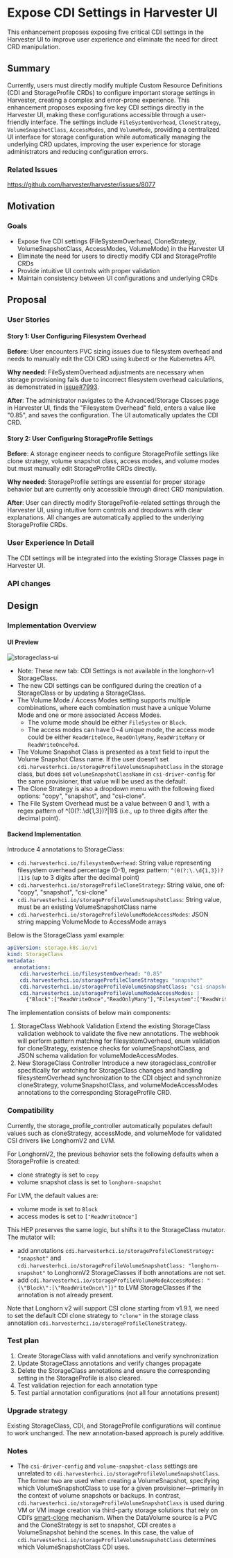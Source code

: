 # Expose CDI Settings in Harvester UI

This enhancement proposes exposing five critical CDI settings in the Harvester UI to improve user experience and eliminate the need for direct CRD manipulation.

## Summary

Currently, users must directly modify multiple Custom Resource Definitions (CDI and StorageProfile CRDs) to configure important storage settings in Harvester, creating a complex and error-prone experience. This enhancement proposes exposing five key CDI settings directly in the Harvester UI, making these configurations accessible through a user-friendly interface. The settings include `FileSystemOverhead`, `CloneStrategy`, `VolumeSnapshotClass`, `AccessModes`, and `VolumeMode`, providing a centralized UI interface for storage configuration while automatically managing the underlying CRD updates, improving the user experience for storage administrators and reducing configuration errors.

### Related Issues

https://github.com/harvester/harvester/issues/8077

## Motivation

### Goals

- Expose five CDI settings (FileSystemOverhead, CloneStrategy, VolumeSnapshotClass, AccessModes, VolumeMode) in the Harvester UI
- Eliminate the need for users to directly modify CDI and StorageProfile CRDs
- Provide intuitive UI controls with proper validation
- Maintain consistency between UI configurations and underlying CRDs

## Proposal

### User Stories

#### Story 1: User Configuring Filesystem Overhead

**Before**: User encounters PVC sizing issues due to filesystem overhead and needs to manually edit the CDI CRD using kubectl or the Kubernetes API.

**Why needed**: FileSystemOverhead adjustments are necessary when storage provisioning fails due to incorrect filesystem overhead calculations, as demonstrated in [issue#7993](https://github.com/harvester/harvester/issues/7993).

**After**: The administrator navigates to the Advanced/Storage Classes page in Harvester UI, finds the "Filesystem Overhead" field, enters a value like "0.85", and saves the configuration. The UI automatically updates the CDI CRD.

#### Story 2: User Configuring StorageProfile Settings

**Before**: A storage engineer needs to configure StorageProfile settings like clone strategy, volume snapshot class, access modes, and volume modes but must manually edit StorageProfile CRDs directly.

**Why needed**: StorageProfile settings are essential for proper storage behavior but are currently only accessible through direct CRD manipulation.

**After**: User can directly modify StorageProfile-related settings through the Harvester UI, using intuitive form controls and dropdowns with clear explanations. All changes are automatically applied to the underlying StorageProfile CRDs.

### User Experience In Detail

The CDI settings will be integrated into the existing Storage Classes page in Harvester UI.

### API changes

## Design

### Implementation Overview

#### UI Preview

![storageclass-ui](./20250522-expose-cdi-settings-in-ui/storageclass-ui.png)

- Note: These new tab: CDI Settings is not available in the longhorn-v1 StorageClass.
- The new CDI settings can be configured during the creation of a StorageClass or by updating a StorageClass.
- The Volume Mode / Access Modes setting supports multiple combinations, where each combination must have a unique Volume Mode and one or more associated Access Modes.
  - The volume mode should be either `FileSystem` or `Block`.
  - The access modes can have 0~4 unique mode, the access mode could be either `ReadWriteOnce`, `ReadOnlyMany`, `ReadWriteMany` or `ReadWriteOncePod`.
- The Volume Snapshot Class is presented as a text field to input the Volume Snapshot Class name. If the user doesn’t set `cdi.harvesterhci.io/storageProfileVolumeSnapshotClass` in the storage class, but does set `volumeSnapshotClassName` in `csi-driver-config` for the same provisioner, that value will be used as the default.
- The Clone Strategy is also a dropdown menu with the following fixed options: "copy", "snapshot", and "csi-clone".
- The File System Overhead must be a value between 0 and 1, with a regex pattern of ^(0(?:\.\d{1,3})?|1)$ (i.e., up to three digits after the decimal point).

#### Backend Implementation

Introduce 4 annotations to StorageClass:

- `cdi.harvesterhci.io/filesystemOverhead`: String value representing filesystem overhead percentage (0-1), regex pattern: `^(0(?:\.\d{1,3})?|1)$` (up to 3 digits after the decimal point)
- `cdi.harvesterhci.io/storageProfileCloneStrategy`: String value, one of: "copy", "snapshot", "csi-clone"
- `cdi.harvesterhci.io/storageProfileVolumeSnapshotClass`: String value, must be an existing VolumeSnapshotClass name
- `cdi.harvesterhci.io/storageProfileVolumeModeAccessModes`: JSON string mapping VolumeMode to AccessMode arrays

Below is the StorageClass yaml example:

```yaml
apiVersion: storage.k8s.io/v1
kind: StorageClass
metadata:
  annotations:
    cdi.harvesterhci.io/filesystemOverhead: "0.85"
    cdi.harvesterhci.io/storageProfileCloneStrategy: "snapshot"
    cdi.harvesterhci.io/storageProfileVolumeSnapshotClass: "csi-snapshot-class"
    cdi.harvesterhci.io/storageProfileVolumeModeAccessModes: |
      {"Block":["ReadWriteOnce","ReadOnlyMany"],"Filesystem":["ReadWriteOnce","ReadWriteMany"]}
```

The implementation consists of below main components:

1. StorageClass Webhook Validation
Extend the existing StorageClass validation webhook to validate the five new annotations. The webhook will perform pattern matching for filesystemOverhead, enum validation for cloneStrategy, existence checks for volumeSnapshotClass, and JSON schema validation for volumeModeAccessModes.
2. New StorageClass Controller
Introduce a new storageclass_controller specifically for watching for StorageClass changes and handling filesystemOverhead synchronization to the CDI object and synchronize cloneStrategy, volumeSnapshotClass, and volumeModeAccessModes annotations to the corresponding StorageProfile CRD.

### Compatibility
Currently, the storage_profile_controller automatically populates default values such as cloneStrategy, accessMode, and volumeMode for validated CSI drivers like LonghornV2 and LVM.

For LonghornV2, the previous behavior sets the following defaults when a StorageProfile is created:
- clone strategty is set to `copy`
- volume snapshot class is set to `longhorn-snapshot`

For LVM, the default values are:
- volume mode is set to `Block`
- access modes is set to `["ReadWriteOnce"]`

This HEP preserves the same logic, but shifts it to the StorageClass mutator. The mutator will:
- add annotations `cdi.harvesterhci.io/storageProfileCloneStrategy: "snapshot"` and `cdi.harvesterhci.io/storageProfileVolumeSnapshotClass: "longhorn-snapshot"` to LonghornV2 StorageClasses if both annotations are not set.
- add `cdi.harvesterhci.io/storageProfileVolumeModeAccessModes: "{\"Block\":[\"ReadWriteOnce\"]}"` to LVM StorageClasses if the annotation is not already present.

Note that Longhorn v2 will support CSI clone starting from v1.9.1, we need to set the default CDI clone strategy to `"clone"` in the storage class annotation `cdi.harvesterhci.io/storageProfileCloneStrategy`.

### Test plan

1. Create StorageClass with valid annotations and verify synchronization
2. Update StorageClass annotations and verify changes propagate
3. Delete the StorageClass annotations and ensure the corresponding setting in the StorageProfile is also cleared.
4. Test validation rejection for each annotation type
5. Test partial annotation configurations (not all four annotations present)

### Upgrade strategy

Existing StorageClass, CDI, and StorageProfile configurations will continue to work unchanged. The new annotation-based approach is purely additive.

### Notes
- The `csi-driver-config` and `volume-snapshot-class` settings are unrelated to `cdi.harvesterhci.io/storageProfileVolumeSnapshotClass`. The former two are used when creating a VolumeSnapshot, specifying which VolumeSnapshotClass to use for a given provisioner—primarily in the context of volume snapshots or backups.
In contrast, `cdi.harvesterhci.io/storageProfileVolumeSnapshotClass` is used during VM or VM image creation via third-party storage solutions that rely on CDI’s [smart-clone](https://github.com/kubevirt/containerized-data-importer/blob/main/doc/smart-clone.md) mechanism. When the DataVolume source is a PVC and the CloneStrategy is set to snapshot, CDI creates a VolumeSnapshot behind the scenes. In this case, the value of `cdi.harvesterhci.io/storageProfileVolumeSnapshotClass` determines which VolumeSnapshotClass CDI uses.
